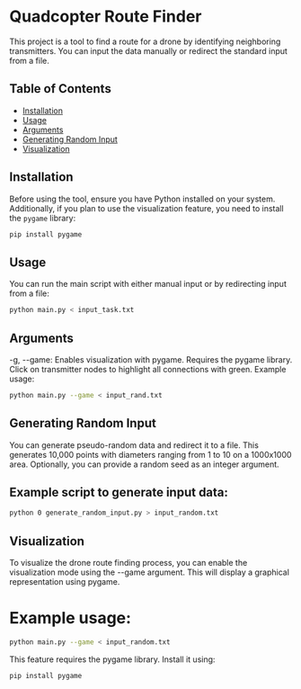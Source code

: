 # Quadcopter Route Finder

This project is a tool to find a route for a drone by identifying neighboring transmitters. You can input the data manually or redirect the standard input from a file.

## Table of Contents

- [Installation](#Installation)
- [Usage](#Usage)
- [Arguments](#Arguments)
- [Generating Random Input](#generating-random-input)
- [Visualization](#Visualization)

## Installation

Before using the tool, ensure you have Python installed on your system. Additionally, if you plan to use the visualization feature, you need to install the `pygame` library:

```bash
pip install pygame
```

## Usage

You can run the main script with either manual input or by redirecting input from a file:

```bash
python main.py < input_task.txt
```

## Arguments

-g, --game: Enables visualization with pygame. Requires the pygame library.
Click on transmitter nodes to highlight all connections with green.
Example usage:

```bash
python main.py --game < input_rand.txt
```

## Generating Random Input

You can generate pseudo-random data and redirect it to a file. This generates 10,000 points with diameters ranging from 1 to 10 on a 1000x1000 area. Optionally, you can provide a random seed as an integer argument.

## Example script to generate input data:

```bash
python 0 generate_random_input.py > input_random.txt
```

## Visualization

To visualize the drone route finding process, you can enable the visualization mode using the --game argument. This will display a graphical representation using pygame.

# Example usage:

```bash
python main.py --game < input_random.txt
```

This feature requires the pygame library. Install it using:

```bash
pip install pygame
```


